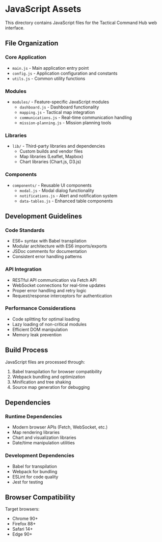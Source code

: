 # JavaScript Assets

This directory contains JavaScript files for the Tactical Command Hub web interface.

## File Organization

### Core Application
- `main.js` - Main application entry point
- `config.js` - Application configuration and constants
- `utils.js` - Common utility functions

### Modules
- `modules/` - Feature-specific JavaScript modules
  - `dashboard.js` - Dashboard functionality
  - `mapping.js` - Tactical map integration
  - `communications.js` - Real-time communication handling
  - `mission-planning.js` - Mission planning tools

### Libraries
- `lib/` - Third-party libraries and dependencies
  - Custom builds and vendor files
  - Map libraries (Leaflet, Mapbox)
  - Chart libraries (Chart.js, D3.js)

### Components
- `components/` - Reusable UI components
  - `modal.js` - Modal dialog functionality
  - `notifications.js` - Alert and notification system
  - `data-tables.js` - Enhanced table components

## Development Guidelines

### Code Standards
- ES6+ syntax with Babel transpilation
- Modular architecture with ES6 imports/exports
- JSDoc comments for documentation
- Consistent error handling patterns

### API Integration
- RESTful API communication via Fetch API
- WebSocket connections for real-time updates
- Proper error handling and retry logic
- Request/response interceptors for authentication

### Performance Considerations
- Code splitting for optimal loading
- Lazy loading of non-critical modules
- Efficient DOM manipulation
- Memory leak prevention

## Build Process

JavaScript files are processed through:
1. Babel transpilation for browser compatibility
2. Webpack bundling and optimization
3. Minification and tree shaking
4. Source map generation for debugging

## Dependencies

### Runtime Dependencies
- Modern browser APIs (Fetch, WebSocket, etc.)
- Map rendering libraries
- Chart and visualization libraries
- Date/time manipulation utilities

### Development Dependencies
- Babel for transpilation
- Webpack for bundling
- ESLint for code quality
- Jest for testing

## Browser Compatibility

Target browsers:
- Chrome 90+
- Firefox 88+
- Safari 14+
- Edge 90+
